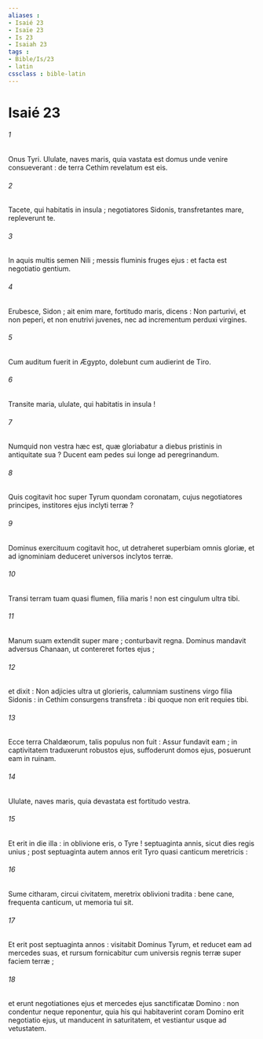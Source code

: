 ```yaml
---
aliases : 
- Isaié 23
- Isaïe 23
- Is 23
- Isaiah 23
tags : 
- Bible/Is/23
- latin
cssclass : bible-latin
---
```


# Isaié 23

###### 1
Onus Tyri. Ululate, naves maris, quia vastata est domus unde venire consueverant : de terra Cethim revelatum est eis.
###### 2
Tacete, qui habitatis in insula ; negotiatores Sidonis, transfretantes mare, repleverunt te.
###### 3
In aquis multis semen Nili ; messis fluminis fruges ejus : et facta est negotiatio gentium.
###### 4
Erubesce, Sidon ; ait enim mare, fortitudo maris, dicens : Non parturivi, et non peperi, et non enutrivi juvenes, nec ad incrementum perduxi virgines.
###### 5
Cum auditum fuerit in Ægypto, dolebunt cum audierint de Tiro.
###### 6
Transite maria, ululate, qui habitatis in insula !
###### 7
Numquid non vestra hæc est, quæ gloriabatur a diebus pristinis in antiquitate sua ? Ducent eam pedes sui longe ad peregrinandum.
###### 8
Quis cogitavit hoc super Tyrum quondam coronatam, cujus negotiatores principes, institores ejus inclyti terræ ?
###### 9
Dominus exercituum cogitavit hoc, ut detraheret superbiam omnis gloriæ, et ad ignominiam deduceret universos inclytos terræ.
###### 10
Transi terram tuam quasi flumen, filia maris ! non est cingulum ultra tibi.
###### 11
Manum suam extendit super mare ; conturbavit regna. Dominus mandavit adversus Chanaan, ut contereret fortes ejus ;
###### 12
et dixit : Non adjicies ultra ut glorieris, calumniam sustinens virgo filia Sidonis : in Cethim consurgens transfreta : ibi quoque non erit requies tibi.
###### 13
Ecce terra Chaldæorum, talis populus non fuit : Assur fundavit eam ; in captivitatem traduxerunt robustos ejus, suffoderunt domos ejus, posuerunt eam in ruinam.
###### 14
Ululate, naves maris, quia devastata est fortitudo vestra.
###### 15
Et erit in die illa : in oblivione eris, o Tyre ! septuaginta annis, sicut dies regis unius ; post septuaginta autem annos erit Tyro quasi canticum meretricis :
###### 16
Sume citharam, circui civitatem, meretrix oblivioni tradita : bene cane, frequenta canticum, ut memoria tui sit.
###### 17
Et erit post septuaginta annos : visitabit Dominus Tyrum, et reducet eam ad mercedes suas, et rursum fornicabitur cum universis regnis terræ super faciem terræ ;
###### 18
et erunt negotiationes ejus et mercedes ejus sanctificatæ Domino : non condentur neque reponentur, quia his qui habitaverint coram Domino erit negotiatio ejus, ut manducent in saturitatem, et vestiantur usque ad vetustatem.
